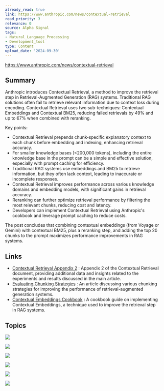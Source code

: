 ```yaml
---
already_read: true
link: https://www.anthropic.com/news/contextual-retrieval
read_priority: 3
relevance: 0
source: Alpha Signal
tags:
- Natural_Language_Processing
- Development_tool
type: Content
upload_date: '2024-09-30'
---
```


https://www.anthropic.com/news/contextual-retrieval
## Summary

Anthropic introduces Contextual Retrieval, a method to improve the retrieval step in Retrieval-Augmented Generation (RAG) systems. Traditional RAG solutions often fail to retrieve relevant information due to context loss during encoding. Contextual Retrieval uses two sub-techniques: Contextual Embeddings and Contextual BM25, reducing failed retrievals by 49% and up to 67% when combined with reranking.

Key points:
- Contextual Retrieval prepends chunk-specific explanatory context to each chunk before embedding and indexing, enhancing retrieval accuracy.
- For smaller knowledge bases (<200,000 tokens), including the entire knowledge base in the prompt can be a simple and effective solution, especially with prompt caching for efficiency.
- Traditional RAG systems use embeddings and BM25 to retrieve information, but they often lack context, leading to inaccurate or incomplete responses.
- Contextual Retrieval improves performance across various knowledge domains and embedding models, with significant gains in retrieval accuracy.
- Reranking can further optimize retrieval performance by filtering the most relevant chunks, reducing cost and latency.
- Developers can implement Contextual Retrieval using Anthropic's cookbook and leverage prompt caching to reduce costs.

The post concludes that combining contextual embeddings (from Voyage or Gemini) with contextual BM25, plus a reranking step, and adding the top 20 chunks to the prompt maximizes performance improvements in RAG systems.
## Links

- [Contextual Retrieval Appendix 2](https://assets.anthropic.com/m/1632cded0a125333/original/Contextual-Retrieval-Appendix-2.pdf) : Appendix 2 of the Contextual Retrieval document, providing additional data and insights related to the experiments and results discussed in the main article.
- [Evaluating Chunking Strategies](https://research.trychroma.com/evaluating-chunking) : An article discussing various chunking strategies for improving the performance of retrieval-augmented generation systems.
- [Contextual Embeddings Cookbook](https://github.com/anthropics/anthropic-cookbook/tree/main/skills/contextual-embeddings) : A cookbook guide on implementing Contextual Embeddings, a technique used to improve the retrieval step in RAG systems.

## Topics

![](topics/Concept/Retrieval%20Augmented%20Generation%20RAG)

![](topics/Concept/Contextual%20Retrieval)

![](topics/Concept/Contextual%20Embeddings)

![](topics/Concept/Contextual%20BM25)

![](topics/Concept/Prompt%20Caching)

![](topics/Concept/Reranking)